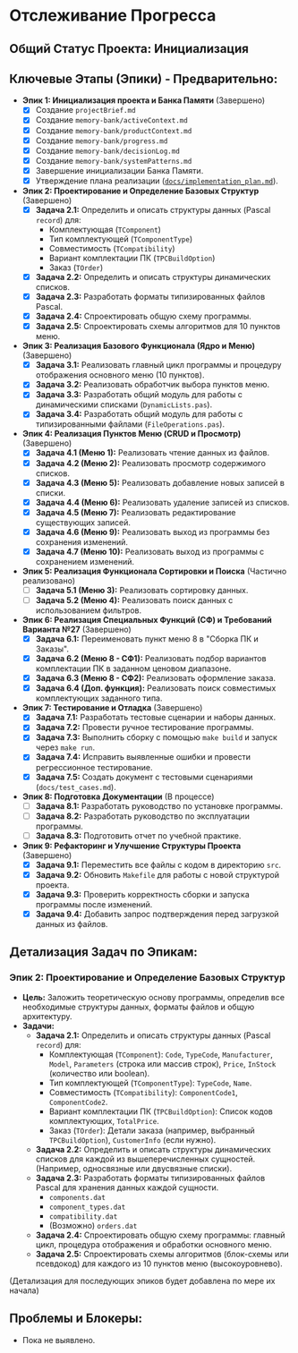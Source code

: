 # Отслеживание Прогресса

## Общий Статус Проекта: Инициализация

## Ключевые Этапы (Эпики) - Предварительно:
*   **Эпик 1: Инициализация проекта и Банка Памяти** (Завершено)
    *   [x] Создание `projectBrief.md`
    *   [x] Создание `memory-bank/activeContext.md`
    *   [x] Создание `memory-bank/productContext.md`
    *   [x] Создание `memory-bank/progress.md`
    *   [x] Создание `memory-bank/decisionLog.md`
    *   [x] Создание `memory-bank/systemPatterns.md`
    *   [x] Завершение инициализации Банка Памяти.
    *   [x] Утверждение плана реализации ([`docs/implementation_plan.md`](../docs/implementation_plan.md:1)).
*   **Эпик 2: Проектирование и Определение Базовых Структур** (Завершено)
    *   [x] **Задача 2.1:** Определить и описать структуры данных (Pascal `record`) для:
        *   Комплектующая (`TComponent`)
        *   Тип комплектующей (`TComponentType`)
        *   Совместимость (`TCompatibility`)
        *   Вариант комплектации ПК (`TPCBuildOption`)
        *   Заказ (`TOrder`)
    *   [x] **Задача 2.2:** Определить и описать структуры динамических списков.
    *   [x] **Задача 2.3:** Разработать форматы типизированных файлов Pascal.
    *   [x] **Задача 2.4:** Спроектировать общую схему программы.
    *   [x] **Задача 2.5:** Спроектировать схемы алгоритмов для 10 пунктов меню.
*   **Эпик 3: Реализация Базового Функционала (Ядро и Меню)** (Завершено)
    *   [x] **Задача 3.1:** Реализовать главный цикл программы и процедуру отображения основного меню (10 пунктов).
    *   [x] **Задача 3.2:** Реализовать обработчик выбора пунктов меню.
    *   [x] **Задача 3.3:** Разработать общий модуль для работы с динамическими списками (`DynamicLists.pas`).
    *   [x] **Задача 3.4:** Разработать общий модуль для работы с типизированными файлами (`FileOperations.pas`).
*   **Эпик 4: Реализация Пунктов Меню (CRUD и Просмотр)** (Завершено)
    *   [x] **Задача 4.1 (Меню 1):** Реализовать чтение данных из файлов.
    *   [x] **Задача 4.2 (Меню 2):** Реализовать просмотр содержимого списков.
    *   [x] **Задача 4.3 (Меню 5):** Реализовать добавление новых записей в списки.
    *   [x] **Задача 4.4 (Меню 6):** Реализовать удаление записей из списков.
    *   [x] **Задача 4.5 (Меню 7):** Реализовать редактирование существующих записей.
    *   [x] **Задача 4.6 (Меню 9):** Реализовать выход из программы без сохранения изменений.
    *   [x] **Задача 4.7 (Меню 10):** Реализовать выход из программы с сохранением изменений.
*   **Эпик 5: Реализация Функционала Сортировки и Поиска** (Частично реализовано)
    *   [ ] **Задача 5.1 (Меню 3):** Реализовать сортировку данных.
    *   [ ] **Задача 5.2 (Меню 4):** Реализовать поиск данных с использованием фильтров.
*   **Эпик 6: Реализация Специальных Функций (СФ) и Требований Варианта №27** (Завершено)
    *   [x] **Задача 6.1:** Переименовать пункт меню 8 в "Сборка ПК и Заказы".
    *   [x] **Задача 6.2 (Меню 8 - СФ1):** Реализовать подбор вариантов комплектации ПК в заданном ценовом диапазоне.
    *   [x] **Задача 6.3 (Меню 8 - СФ2):** Реализовать оформление заказа.
    *   [x] **Задача 6.4 (Доп. функция):** Реализовать поиск совместимых комплектующих заданного типа.
*   **Эпик 7: Тестирование и Отладка** (Завершено)
    *   [x] **Задача 7.1:** Разработать тестовые сценарии и наборы данных.
    *   [x] **Задача 7.2:** Провести ручное тестирование программы.
    *   [x] **Задача 7.3:** Выполнить сборку с помощью `make build` и запуск через `make run`.
    *   [x] **Задача 7.4:** Исправить выявленные ошибки и провести регрессионное тестирование.
    *   [x] **Задача 7.5:** Создать документ с тестовыми сценариями (`docs/test_cases.md`).
*   **Эпик 8: Подготовка Документации** (В процессе)
    *   [ ] **Задача 8.1:** Разработать руководство по установке программы.
    *   [ ] **Задача 8.2:** Разработать руководство по эксплуатации программы.
    *   [ ] **Задача 8.3:** Подготовить отчет по учебной практике.
*   **Эпик 9: Рефакторинг и Улучшение Структуры Проекта** (Завершено)
    *   [x] **Задача 9.1:** Переместить все файлы с кодом в директорию `src`.
    *   [x] **Задача 9.2:** Обновить `Makefile` для работы с новой структурой проекта.
    *   [x] **Задача 9.3:** Проверить корректность сборки и запуска программы после изменений.
    *   [x] **Задача 9.4:** Добавить запрос подтверждения перед загрузкой данных из файлов.

## Детализация Задач по Эпикам:

### Эпик 2: Проектирование и Определение Базовых Структур
*   **Цель:** Заложить теоретическую основу программы, определив все необходимые структуры данных, форматы файлов и общую архитектуру.
*   **Задачи:**
    *   **Задача 2.1:** Определить и описать структуры данных (Pascal `record`) для:
        *   Комплектующая (`TComponent`): `Code`, `TypeCode`, `Manufacturer`, `Model`, `Parameters` (строка или массив строк), `Price`, `InStock` (количество или boolean).
        *   Тип комплектующей (`TComponentType`): `TypeCode`, `Name`.
        *   Совместимость (`TCompatibility`): `ComponentCode1`, `ComponentCode2`.
        *   Вариант комплектации ПК (`TPCBuildOption`): Список кодов комплектующих, `TotalPrice`.
        *   Заказ (`TOrder`): Детали заказа (например, выбранный `TPCBuildOption`), `CustomerInfo` (если нужно).
    *   **Задача 2.2:** Определить и описать структуры динамических списков для каждой из вышеперечисленных сущностей. (Например, односвязные или двусвязные списки).
    *   **Задача 2.3:** Разработать форматы типизированных файлов Pascal для хранения данных каждой сущности.
        *   `components.dat`
        *   `component_types.dat`
        *   `compatibility.dat`
        *   (Возможно) `orders.dat`
    *   **Задача 2.4:** Спроектировать общую схему программы: главный цикл, процедура отображения и обработки основного меню.
    *   **Задача 2.5:** Спроектировать схемы алгоритмов (блок-схемы или псевдокод) для каждого из 10 пунктов меню (высокоуровнево).

(Детализация для последующих эпиков будет добавлена по мере их начала)

## Проблемы и Блокеры:
- Пока не выявлено.

